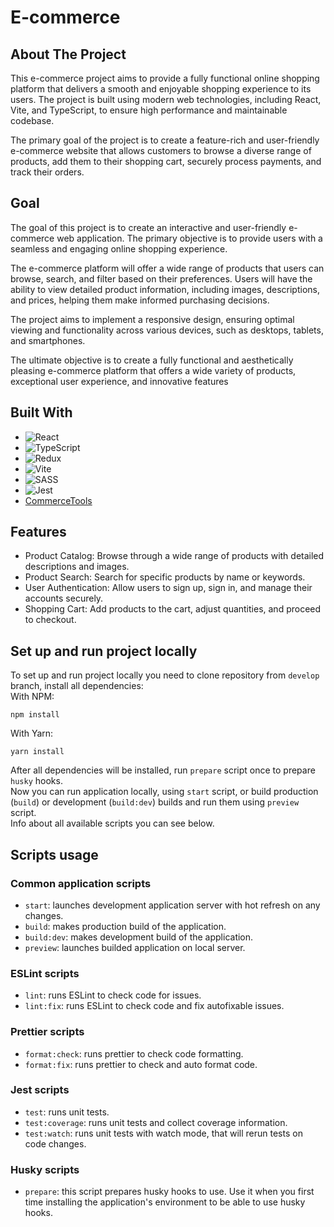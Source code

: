 # E-commerce

## About The Project

This e-commerce project aims to provide a fully functional online shopping platform that delivers a smooth and enjoyable shopping experience to its users. The project is built using modern web technologies, including React, Vite, and TypeScript, to ensure high performance and maintainable codebase.

The primary goal of the project is to create a feature-rich and user-friendly e-commerce website that allows customers to browse a diverse range of products, add them to their shopping cart, securely process payments, and track their orders.

## Goal

The goal of this project is to create an interactive and user-friendly e-commerce web application. The primary objective is to provide users with a seamless and engaging online shopping experience.

The e-commerce platform will offer a wide range of products that users can browse, search, and filter based on their preferences. Users will have the ability to view detailed product information, including images, descriptions, and prices, helping them make informed purchasing decisions.

The project aims to implement a responsive design, ensuring optimal viewing and functionality across various devices, such as desktops, tablets, and smartphones.

The ultimate objective is to create a fully functional and aesthetically pleasing e-commerce platform that offers a wide variety of products, exceptional user experience, and innovative features

## Built With

- ![React](https://img.shields.io/badge/react-%2320232a.svg?style=for-the-badge&logo=react&logoColor=%2361DAFB)
- ![TypeScript](https://img.shields.io/badge/typescript-%23007ACC.svg?style=for-the-badge&logo=typescript&logoColor=white)
- ![Redux](https://img.shields.io/badge/redux-%23593d88.svg?style=for-the-badge&logo=redux&logoColor=white)
- ![Vite](https://img.shields.io/badge/vite-%23646CFF.svg?style=for-the-badge&logo=vite&logoColor=white)
- ![SASS](https://img.shields.io/badge/SASS-hotpink.svg?style=for-the-badge&logo=SASS&logoColor=white)
- ![Jest](https://img.shields.io/badge/-jest-%23C21325?style=for-the-badge&logo=jest&logoColor=white)
- [CommerceTools](https://commercetools.com)

## Features

- Product Catalog: Browse through a wide range of products with detailed descriptions and images.
- Product Search: Search for specific products by name or keywords.
- User Authentication: Allow users to sign up, sign in, and manage their accounts securely.
- Shopping Cart: Add products to the cart, adjust quantities, and proceed to checkout.

## Set up and run project locally

To set up and run project locally you need to clone repository from `develop` branch, install all dependencies:  
With NPM:

```
npm install
```

With Yarn:

```
yarn install
```

After all dependencies will be installed, run `prepare` script once to prepare `husky` hooks.  
Now you can run application locally, using `start` script, or build production (`build`) or development (`build:dev`) builds and run them using `preview` script.  
Info about all available scripts you can see below.

## Scripts usage

### Common application scripts

- `start`: launches development application server with hot refresh on any changes.
- `build`: makes production build of the application.
- `build:dev`: makes development build of the application.
- `preview`: launches builded application on local server.

### ESLint scripts

- `lint`: runs ESLint to check code for issues.
- `lint:fix`: runs ESLint to check code and fix autofixable issues.

### Prettier scripts

- `format:check`: runs prettier to check code formatting.
- `format:fix`: runs prettier to check and auto format code.

### Jest scripts

- `test`: runs unit tests.
- `test:coverage`: runs unit tests and collect coverage information.
- `test:watch`: runs unit tests with watch mode, that will rerun tests on code changes.

### Husky scripts

- `prepare`: this script prepares husky hooks to use. Use it when you first time installing the application's environment to be able to use husky hooks.
